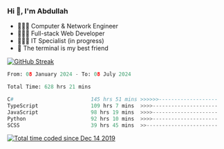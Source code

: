 <h3>Hi 👋, I'm Abdullah</h3>

- 👷🏼‍♂️ Computer & Network Engineer
- 👨🏻‍💻 Full-stack Web Developer
- 👨🏻‍💻 IT Specialist (in progress)
- 🖤 The terminal is my best friend

[![GitHub Streak](https://streak-stats.demolab.com?user=al3bad&theme=transparent&date_format=j%20M%5B%20Y%5D)](https://git.io/streak-stats)

<!--START_SECTION:waka-->

```python
From: 08 January 2024 - To: 08 July 2024

Total Time: 628 hrs 21 mins

C#                         145 hrs 51 mins >>>>>>-------------------   23.04 %
TypeScript                 109 hrs 7 mins  >>>>---------------------   17.23 %
JavaScript                 98 hrs 19 mins  >>>>---------------------   15.53 %
Python                     92 hrs 10 mins  >>>>---------------------   14.56 %
SCSS                       39 hrs 45 mins  >>-----------------------   06.28 %
```

<!--END_SECTION:waka-->

<p>
  <a href="https://wakatime.com/@ce2a2aac-0d6b-4d65-b864-8a4bcaf12967"><img src="https://wakatime.com/badge/user/ce2a2aac-0d6b-4d65-b864-8a4bcaf12967.svg" alt="Total time coded since Dec 14 2019" /></a>
</p>
